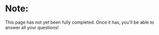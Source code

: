 <!DOCTYPE html>
<html>
 <head>
  <meta name="description" content="Learn how to install and create your own New Horizons mods! Put that brain to use!">
  <title>New Horizons Mods</title>
</head> 

# Note:
This page has not yet been fully completed. Once it has, you'll be able to answer all your questions!

</html>
